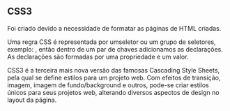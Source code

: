 ## CSS3

Foi criado devido a necessidade de formatar as páginas de HTML criadas.

Uma regra CSS é representada por umseletor ou um grupo de seletores, exemplo: <a>, então dentro de um par de chaves adicionamos as declarações. As declarações são formadas por uma propriedade e um valor.

CSS3 é a terceira mais nova versão das famosas Cascading Style Sheets, pela qual se define estilos para um projeto web. Com efeitos de transição, imagem, imagem de fundo/background e outros, pode-se criar estilos únicos para seus projetos web, alterando diversos aspectos de design no layout da página. 